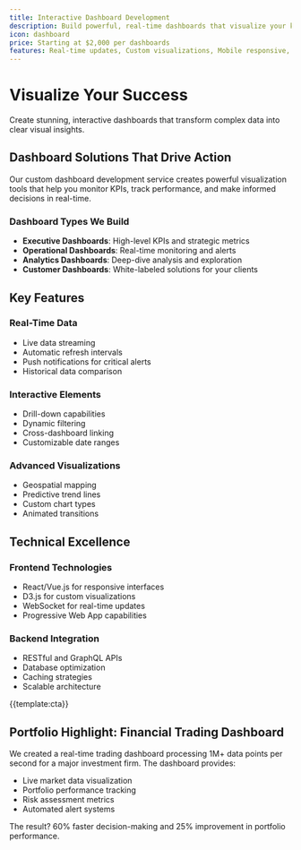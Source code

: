 ```yaml
---
title: Interactive Dashboard Development
description: Build powerful, real-time dashboards that visualize your key metrics and drive data-driven decisions
icon: dashboard
price: Starting at $2,000 per dashboards
features: Real-time updates, Custom visualizations, Mobile responsive, White-label options, API integration, Export capabilities
---
```


# Visualize Your Success

Create stunning, interactive dashboards that transform complex data into clear visual insights.

## Dashboard Solutions That Drive Action

Our custom dashboard development service creates powerful visualization tools that help you monitor KPIs, track performance, and make informed decisions in real-time.

### Dashboard Types We Build

- **Executive Dashboards**: High-level KPIs and strategic metrics
- **Operational Dashboards**: Real-time monitoring and alerts
- **Analytics Dashboards**: Deep-dive analysis and exploration
- **Customer Dashboards**: White-labeled solutions for your clients

## Key Features

### Real-Time Data

- Live data streaming
- Automatic refresh intervals
- Push notifications for critical alerts
- Historical data comparison

### Interactive Elements

- Drill-down capabilities
- Dynamic filtering
- Cross-dashboard linking
- Customizable date ranges

### Advanced Visualizations

- Geospatial mapping
- Predictive trend lines
- Custom chart types
- Animated transitions

## Technical Excellence

### Frontend Technologies

- React/Vue.js for responsive interfaces
- D3.js for custom visualizations
- WebSocket for real-time updates
- Progressive Web App capabilities

### Backend Integration

- RESTful and GraphQL APIs
- Database optimization
- Caching strategies
- Scalable architecture

{{template:cta}}

## Portfolio Highlight: Financial Trading Dashboard

We created a real-time trading dashboard processing 1M+ data points per second for a major investment firm. The dashboard provides:

- Live market data visualization
- Portfolio performance tracking
- Risk assessment metrics
- Automated alert systems

The result? 60% faster decision-making and 25% improvement in portfolio performance.
